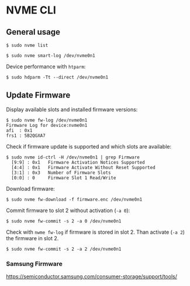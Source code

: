 # NVME CLI

## General usage

```console
$ sudo nvme list
```

```console
$ sudo nvme smart-log /dev/nvme0n1
```

Device performance with `htparm`:

```console
$ sudo hdparm -Tt --direct /dev/nvme0n1
```

## Update Firmware

Display available slots and installed firmware versions:

```console
$ sudo nvme fw-log /dev/nvme0n1
Firmware Log for device:nvme0n1
afi  : 0x1
frs1 : 5B2QGXA7
```

Check if firmware update is supported and which slots are available:

```console
$ sudo nvme id-ctrl -H /dev/nvme0n1 | grep Firmware
  [9:9] : 0x1   Firmware Activation Notices Supported
  [4:4] : 0x1   Firmware Activate Without Reset Supported
  [3:1] : 0x3   Number of Firmware Slots
  [0:0] : 0     Firmware Slot 1 Read/Write
```

Download firmware:

```console
$ sudo nvme fw-download -f firmware.enc /dev/nvme0n1
```

Commit firmware to slot 2 without activation (`-a 0`):

```console
$ sudo nvme fw-commit -s 2 -a 0 /dev/nvme0n1
```

Check with `nwme fw-log` if firmware is stored in slot 2. Than activate (`-a 2`)
the firmware in slot 2.

```console
$ sudo nvme fw-commit -s 2 -a 2 /dev/nvme0n1
```

### Samsung Firmware

https://semiconductor.samsung.com/consumer-storage/support/tools/
